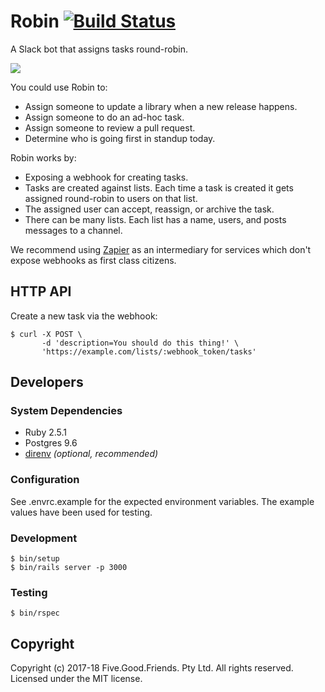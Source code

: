 # Robin [![Build Status](https://travis-ci.org/fivegoodfriends/robin.svg?branch=master)](https://travis-ci.org/fivegoodfriends/robin)

A Slack bot that assigns tasks round-robin.

![](https://cloud.githubusercontent.com/assets/19860/24195853/16c57b46-0f47-11e7-833a-d2167680a467.png)

You could use Robin to:

* Assign someone to update a library when a new release happens.
* Assign someone to do an ad-hoc task.
* Assign someone to review a pull request.
* Determine who is going first in standup today.

Robin works by:

* Exposing a webhook for creating tasks.
* Tasks are created against lists. Each time a task is created it gets assigned
  round-robin to users on that list.
* The assigned user can accept, reassign, or archive the task.
* There can be many lists. Each list has a name, users, and posts messages to a
  channel.

We recommend using [Zapier](https://zapier.com) as an intermediary for services
which don't expose webhooks as first class citizens.

## HTTP API

Create a new task via the webhook:

    $ curl -X POST \
           -d 'description=You should do this thing!' \
           'https://example.com/lists/:webhook_token/tasks'

## Developers

### System Dependencies

* Ruby 2.5.1
* Postgres 9.6
* [direnv](http://direnv.net/) _(optional, recommended)_

### Configuration

See .envrc.example for the expected environment variables. The example values
have been used for testing.

### Development

    $ bin/setup
    $ bin/rails server -p 3000

### Testing

    $ bin/rspec

## Copyright

Copyright (c) 2017-18 Five.Good.Friends. Pty Ltd. All rights reserved. Licensed under the MIT license.
